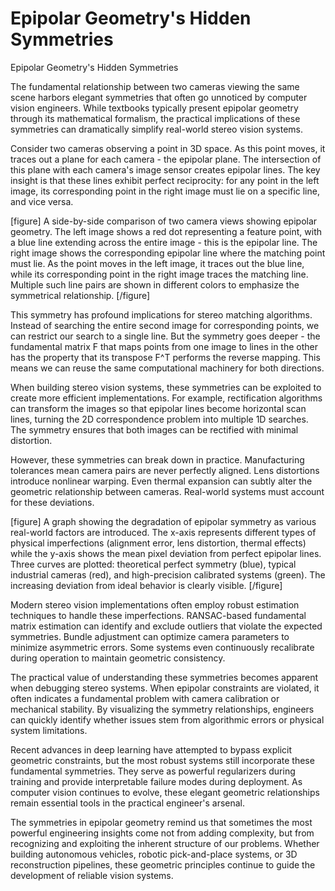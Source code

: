 # Epipolar Geometry's Hidden Symmetries

Epipolar Geometry's Hidden Symmetries

The fundamental relationship between two cameras viewing the same scene harbors elegant symmetries that often go unnoticed by computer vision engineers. While textbooks typically present epipolar geometry through its mathematical formalism, the practical implications of these symmetries can dramatically simplify real-world stereo vision systems.

Consider two cameras observing a point in 3D space. As this point moves, it traces out a plane for each camera - the epipolar plane. The intersection of this plane with each camera's image sensor creates epipolar lines. The key insight is that these lines exhibit perfect reciprocity: for any point in the left image, its corresponding point in the right image must lie on a specific line, and vice versa.

[figure]
A side-by-side comparison of two camera views showing epipolar geometry. The left image shows a red dot representing a feature point, with a blue line extending across the entire image - this is the epipolar line. The right image shows the corresponding epipolar line where the matching point must lie. As the point moves in the left image, it traces out the blue line, while its corresponding point in the right image traces the matching line. Multiple such line pairs are shown in different colors to emphasize the symmetrical relationship.
[/figure]

This symmetry has profound implications for stereo matching algorithms. Instead of searching the entire second image for corresponding points, we can restrict our search to a single line. But the symmetry goes deeper - the fundamental matrix F that maps points from one image to lines in the other has the property that its transpose F^T performs the reverse mapping. This means we can reuse the same computational machinery for both directions.

When building stereo vision systems, these symmetries can be exploited to create more efficient implementations. For example, rectification algorithms can transform the images so that epipolar lines become horizontal scan lines, turning the 2D correspondence problem into multiple 1D searches. The symmetry ensures that both images can be rectified with minimal distortion.

However, these symmetries can break down in practice. Manufacturing tolerances mean camera pairs are never perfectly aligned. Lens distortions introduce nonlinear warping. Even thermal expansion can subtly alter the geometric relationship between cameras. Real-world systems must account for these deviations.

[figure]
A graph showing the degradation of epipolar symmetry as various real-world factors are introduced. The x-axis represents different types of physical imperfections (alignment error, lens distortion, thermal effects) while the y-axis shows the mean pixel deviation from perfect epipolar lines. Three curves are plotted: theoretical perfect symmetry (blue), typical industrial cameras (red), and high-precision calibrated systems (green). The increasing deviation from ideal behavior is clearly visible.
[/figure]

Modern stereo vision implementations often employ robust estimation techniques to handle these imperfections. RANSAC-based fundamental matrix estimation can identify and exclude outliers that violate the expected symmetries. Bundle adjustment can optimize camera parameters to minimize asymmetric errors. Some systems even continuously recalibrate during operation to maintain geometric consistency.

The practical value of understanding these symmetries becomes apparent when debugging stereo systems. When epipolar constraints are violated, it often indicates a fundamental problem with camera calibration or mechanical stability. By visualizing the symmetry relationships, engineers can quickly identify whether issues stem from algorithmic errors or physical system limitations.

Recent advances in deep learning have attempted to bypass explicit geometric constraints, but the most robust systems still incorporate these fundamental symmetries. They serve as powerful regularizers during training and provide interpretable failure modes during deployment. As computer vision continues to evolve, these elegant geometric relationships remain essential tools in the practical engineer's arsenal.

The symmetries in epipolar geometry remind us that sometimes the most powerful engineering insights come not from adding complexity, but from recognizing and exploiting the inherent structure of our problems. Whether building autonomous vehicles, robotic pick-and-place systems, or 3D reconstruction pipelines, these geometric principles continue to guide the development of reliable vision systems.